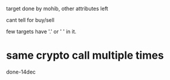 target done by mohib, other attributes left

cant tell for buy/sell

few targets have '.' or ' ' in it.

# same crypto call multiple times


done-14dec